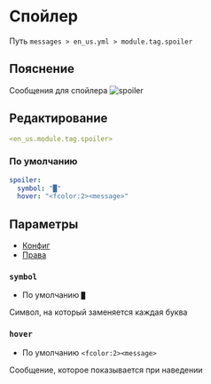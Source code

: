 # Спойлер
Путь `messages > en_us.yml > module.tag.spoiler`

## Пояснение
Сообщения для спойлера
![spoiler](/spoiler.png)

## Редактирование
```yaml
<en_us.module.tag.spoiler>
```

### По умолчанию
```yaml
spoiler:
  symbol: "█"
  hover: "<fcolor:2><message>"
```

## Параметры

- [Конфиг](/en/config/module/tag/spoiler/)
- [Права](/en/permissions/module/tag/spoiler/)

### `symbol`
- По умолчанию `█`

Символ, на который заменяется каждая буква

### `hover`
- По умолчанию `<fcolor:2><message>`

Сообщение, которое показывается при наведении